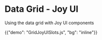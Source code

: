 # Data Grid - Joy UI

<p class="description">Using the data grid with Joy UI components</p>

{{"demo": "GridJoyUISlots.js", "bg": "inline"}}
